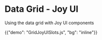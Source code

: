 # Data Grid - Joy UI

<p class="description">Using the data grid with Joy UI components</p>

{{"demo": "GridJoyUISlots.js", "bg": "inline"}}
